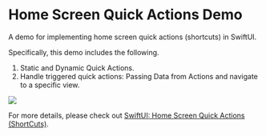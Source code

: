 # Home Screen Quick Actions Demo

A demo for implementing home screen quick actions (shortcuts) in SwiftUI.

Specifically, this demo includes the following.
1. Static and Dynamic Quick Actions.
2. Handle triggered quick actions: Passing Data from Actions and navigate to a specific view.

![](./demo.gif)

For more details, please check out [SwiftUI: Home Screen Quick Actions (ShortCuts)](https://medium.com/@itsuki.enjoy/swiftui-home-screen-quick-actions-shortcuts-f4a4b3fb5f16).
